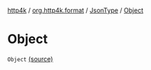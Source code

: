 [http4k](../../index.md) / [org.http4k.format](../index.md) / [JsonType](index.md) / [Object](./-object.md)

# Object

`Object` [(source)](https://github.com/http4k/http4k/blob/master/http4k-core/src/main/kotlin/org/http4k/format/Json.kt#L81)